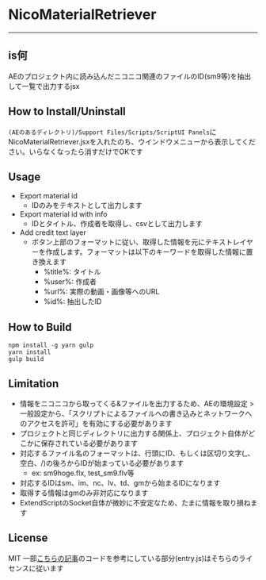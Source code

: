 # NicoMaterialRetriever

---

## is何

AEのプロジェクト内に読み込んだニコニコ関連のファイルのID(sm9等)を抽出して一覧で出力するjsx

## How to Install/Uninstall

`(AEのあるディレクトリ)/Support Files/Scripts/ScriptUI Panels`にNicoMaterialRetriever.jsxを入れたのち、ウインドウメニューから表示してください。いらなくなったら消すだけでOKです

## Usage

* Export material id
    * IDのみをテキストとして出力します
* Export material id with info
    * IDとタイトル、作成者を取得し、csvとして出力します
* Add credit text layer
    * ボタン上部のフォーマットに従い、取得した情報を元にテキストレイヤーを作成します。フォーマットは以下のキーワードを取得した情報に置き換えます
        * %title%: タイトル
        * %user%: 作成者
        * %url%: 実際の動画・画像等へのURL
        * %id%: 抽出したID

## How to Build

```
npm install -g yarn gulp
yarn install
gulp build
```

## Limitation

* 情報をニコニコから取ってくる&ファイルを出力するため、AEの環境設定 > 一般設定から、「スクリプトによるファイルへの書き込みとネットワークへのアクセスを許可」を有効にする必要があります
* プロジェクトと同じディレクトリに出力する関係上、プロジェクト自体がどこかに保存されている必要があります
* 対応するファイル名のフォーマットは、行頭にID、もしくは区切り文字(\_、空白、/)の後ろからIDが始まっている必要があります
    * ex: sm9hoge.flx, test_sm9.flv等
* 対応するIDはsm、im、nc、lv、td、gmから始まるIDになります
* 取得する情報はgmのみ非対応になります
* ExtendScriptのSocket自体が微妙に不安定なため、たまに情報を取り損ねます

## License

MIT
一部[こちらの記事](http://qiita.com/matsurai25/items/0682ea179c9f1239712b)のコードを参考にしている部分(entry.js)はそちらのライセンスに従います
